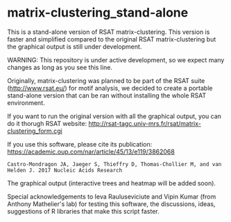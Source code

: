 # matrix-clustering_stand-alone
This is a stand-alone version of RSAT matrix-clustering. This version is faster and simplified compared to the original RSAT matrix-clustering but the graphical output is still under development.

WARNING: This repository is under active development, so we expect many changes as long as you see this line.

Originally, matrix-clustering was planned to be part of the RSAT suite (http://www.rsat.eu/) for motif analysis, we decided to create a portable stand-alone version that can be ran without installing the whole RSAT environment.

If you want to run the original version with all the graphical output, you can do it thorugh RSAT website: http://rsat-tagc.univ-mrs.fr/rsat/matrix-clustering_form.cgi

If you use this software, please cite its publication: https://academic.oup.com/nar/article/45/13/e119/3862068

```
Castro-Mondragon JA, Jaeger S, Thieffry D, Thomas-Chollier M, and van Helden J. 2017 Nucleic Acids Research
```

The graphical output (interactive trees and heatmap will be added soon).

Special acknowledgements to Ieva Rauluseviciute and Vipin Kumar (from Anthony Mathelier's lab) for testing this software, the discussions, ideas, suggestions of R libraries that make this script faster.
